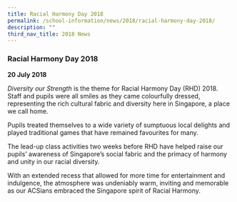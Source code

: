 ```yaml
---
title: Racial Harmony Day 2018
permalink: /school-information/news/2018/racial-harmony-day-2018/
description: ""
third_nav_title: 2018 News
---
```



### **Racial Harmony Day 2018**
**20 July 2018**

_Diversity our Strength_ is the theme for Racial Harmony Day (RHD) 2018. Staff and pupils were all smiles as they came colourfully dressed, representing the rich cultural fabric and diversity here in Singapore, a place we call home.

Pupils treated themselves to a wide variety of sumptuous local delights and played traditional games that have remained favourites for many.

The lead-up class activities two weeks before RHD have helped raise our pupils’ awareness of Singapore’s social fabric and the primacy of harmony and unity in our racial diversity.

With an extended recess that allowed for more time for entertainment and indulgence, the atmosphere was undeniably warm, inviting and memorable as our ACSians embraced the Singapore spirit of Racial Harmony.